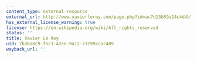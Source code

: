 ```yaml
---
content_type: external-resource
external_url: http://www.xavierleroy.com/page.php?id=ac7d13b59a24c4d4b778159b56ef6d1135577d7e&lg=en
has_external_license_warning: true
license: https://en.wikipedia.org/wiki/All_rights_reserved
status: ''
title: Xavier Le Roy
uid: 7b36a8c9-f5c3-42ee-9a12-73199ccac409
wayback_url: ''
---
```

